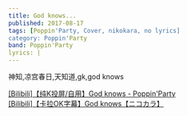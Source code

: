 ```yaml
---
title: God knows...
published: 2017-08-17
tags: [Poppin'Party, Cover, nikokara, no lyrics]
category: Poppin'Party
band: Poppin'Party
lyrics: |
---
```

神知,凉宫春日,天知道,gk,god knows
<summary>
    <a href="https://www.bilibili.com/video/BV18GgZzdEyV/">
        [Bilibili]【纯K投屏/自用】God knows - Poppin'Party
    </a>
</summary>
<summary>
    <a href="https://www.bilibili.com/video/BV1npSVYuERm/">
        [Bilibili]【卡拉OK字幕】God knows【ニコカラ】
    </a>
</summary>




